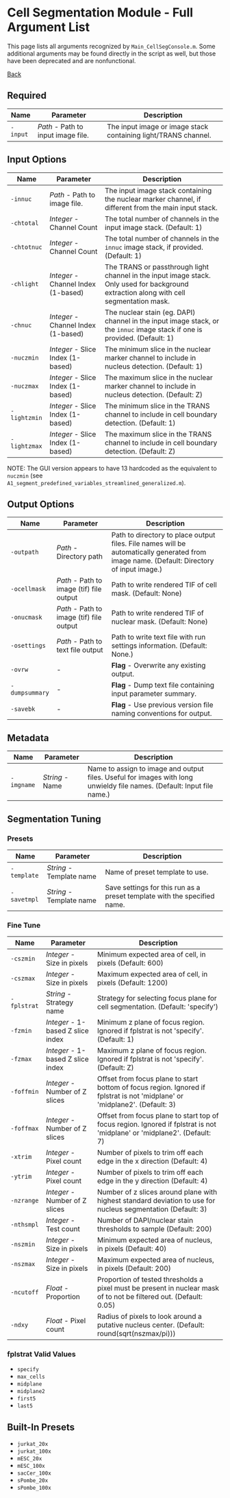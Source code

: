 # Cell Segmentation Module - Full Argument List
This page lists all arguments recognized by `Main_CellSegConsole.m`. Some additional arguments may be found directly in the script as well, but those have been deprecated and are nonfunctional.

[Back](../dochome.md)

## Required

| Name | Parameter | Description |
| ----- | ----- | ----- |
| `-input` | *Path* - Path to input image file.  | The input image or image stack containing light/TRANS channel. |

## Input Options

| Name | Parameter | Description |
| ----- | ----- | ----- |
| `-innuc` | *Path* - Path to image file.  | The input image stack containing the nuclear marker channel, if different from the main input stack. |
| `-chtotal` | *Integer* - Channel Count  | The total number of channels in the input image stack. (Default: 1) |
| `-chtotnuc` | *Integer* - Channel Count  | The total number of channels in the `innuc` image stack, if provided. (Default: 1) |
| `-chlight` | *Integer* - Channel Index (1-based) | The TRANS or passthrough light channel in the input image stack. Only used for background extraction along with cell segmentation mask. |
| `-chnuc` | *Integer* - Channel Index (1-based) | The nuclear stain (eg. DAPI) channel in the input image stack, or the `innuc` image stack if one is provided. (Default: 1) |
| `-nuczmin` | *Integer* - Slice Index (1-based) | The minimum slice in the nuclear marker channel to include in nucleus detection. (Default: 1) |
| `-nuczmax` | *Integer* - Slice Index (1-based) | The maximum slice in the nuclear marker channel to include in nucleus detection. (Default: Z) |
| `-lightzmin` | *Integer* - Slice Index (1-based) | The minimum slice in the TRANS channel to include in cell boundary detection. (Default: 1) |
| `-lightzmax` | *Integer* - Slice Index (1-based) | The maximum slice in the TRANS channel to include in cell boundary detection. (Default: Z) |

NOTE: The GUI version appears to have 13 hardcoded as the equivalent to `nuczmin` (see `A1_segment_predefined_variables_streamlined_generalized.m`).

## Output Options
| Name | Parameter | Description |
| ----- | ----- | ----- |
| `-outpath` | *Path* - Directory path | Path to directory to place output files. File names will be automatically generated from image name. (Default: Directory of input image.) |
| `-ocellmask` | *Path* - Path to image (tif) file output | Path to write rendered TIF of cell mask. (Default: None) |
| `-onucmask` | *Path* - Path to image (tif) file output | Path to write rendered TIF of nuclear mask. (Default: None) |
| `-osettings` | *Path* - Path to text file output | Path to write text file with run settings information. (Default: None.) |
| `-ovrw` | - | **Flag** - Overwrite any existing output. |
| `-dumpsummary` | - | **Flag** - Dump text file containing input parameter summary. |
| `-savebk` | - | **Flag** - Use previous version file naming conventions for output. |

## Metadata
| Name | Parameter | Description |
| ----- | ----- | ----- |
| `-imgname` | *String* - Name | Name to assign to image and output files. Useful for images with long unwieldy file names. (Default: Input file name.) |

## Segmentation Tuning

### Presets
| Name | Parameter | Description |
| ----- | ----- | ----- |
| `-template` | *String* - Template name | Name of preset template to use. |
| `-savetmpl` | *String* - Template name | Save settings for this run as a preset template with the specified name. |

### Fine Tune
| Name | Parameter | Description |
| ----- | ----- | ----- |
| `-cszmin` | *Integer* - Size in pixels | Minimum expected area of cell, in pixels (Default: 600) |
| `-cszmax` | *Integer* - Size in pixels | Maximum expected area of cell, in pixels (Default: 1200) |
| `-fplstrat` | *String* - Strategy name | Strategy for selecting focus plane for cell segmentation. (Default: 'specify') |
| `-fzmin` | *Integer* - 1-based Z slice index| Minimum z plane of focus region. Ignored if fplstrat is not 'specify'. (Default: 1) |
| `-fzmax` | *Integer* - 1-based Z slice index| Maximum z plane of focus region. Ignored if fplstrat is not 'specify'. (Default: Z) |
| `-foffmin` | *Integer* - Number of Z slices | Offset from focus plane to start bottom of focus region. Ignored if fplstrat is not 'midplane' or 'midplane2'. (Default: 3) |
| `-foffmax` | *Integer* - Number of Z slices | Offset from focus plane to start top of focus region. Ignored if fplstrat is not 'midplane' or 'midplane2'. (Default: 7) |
| `-xtrim` | *Integer* - Pixel count | Number of pixels to trim off each edge in the x direction (Default: 4) |
| `-ytrim` | *Integer* - Pixel count | Number of pixels to trim off each edge in the y direction (Default: 4) |
| `-nzrange` | *Integer* - Number of Z slices | Number of z slices around plane with highest standard deviation to use for nucleus segmentation (Default: 3) |
| `-nthsmpl` | *Integer* - Test count | Number of DAPI/nuclear stain thresholds to sample (Default: 200) |
| `-nszmin` | *Integer* - Size in pixels | Minimum expected area of nucleus, in pixels (Default: 40) |
| `-nszmax` | *Integer* - Size in pixels | Maximum expected area of nucleus, in pixels (Default: 200) |
| `-ncutoff` | *Float* - Proportion | Proportion of tested thresholds a pixel must be present in nuclear mask of to not be filtered out. (Default: 0.05) |
| `-ndxy` | *Float* - Pixel count | Radius of pixels to look around a putative nucleus center. (Default: round(sqrt(nszmax/pi))) |

### fplstrat Valid Values
* `specify`
* `max_cells`
* `midplane`
* `midplane2`
* `first5`
* `last5`

## Built-In Presets
* `jurkat_20x`
* `jurkat_100x`
* `mESC_20x`
* `mESC_100x`
* `sacCer_100x`
* `sPombe_20x`
* `sPombe_100x`



